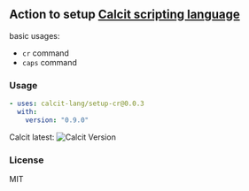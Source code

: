 ## Action to setup [Calcit scripting language](https://calcit-lang.org/)

basic usages:

- `cr` command
- `caps` command

### Usage

```yml
- uses: calcit-lang/setup-cr@0.0.3
  with:
    version: "0.9.0"
```

Calcit latest: ![Calcit Version](https://img.shields.io/github/v/release/calcit-lang/calcit)

### License

MIT
